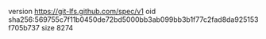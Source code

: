 version https://git-lfs.github.com/spec/v1
oid sha256:569755c7f11b0450de72bd5000bb3ab099bb3b1f77c2fad8da925153f705b737
size 8274
